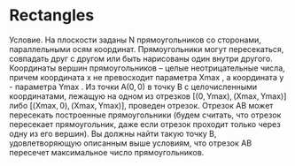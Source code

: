 # Rectangles
Условие.
На плоскости заданы N прямоугольников со сторонами, параллельными осям координат. 
Прямоугольники могут пересекаться, совпадать друг с другом или быть нарисованы один внутри другого. 
Координаты вершин прямоугольников – целые неотрицательные числа, причем координата x не превосходит параметра Xmax ,
а координата y - параметра Ymax . Из точки A(0, 0) в точку B с целочисленными координатами, лежащую на одном из отрезков 
[(0, Ymax), (Xmax, Ymax)] либо [(Xmax, 0), (Xmax, Ymax)], проведен отрезок. Отрезок AB может пересекать построенные прямоугольники
(будем считать, что отрезок пересекает прямоугольник, даже если отрезок проходит только через одну из его вершин).
Вы должны найти такую точку B, удовлетворяющую описанным выше условиям, что отрезок AB пересечет максимальное число прямоугольников.
